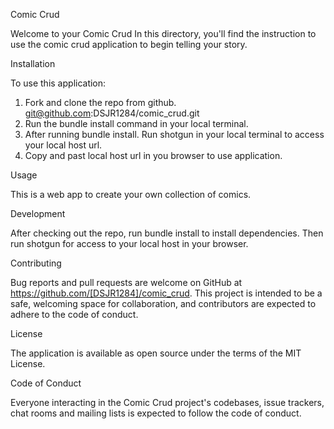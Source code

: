 Comic Crud 

Welcome to your Comic Crud In this directory, you'll find the instruction to use the comic crud application to begin telling your story. 

Installation

To use this application: 
1. Fork and clone the repo from github. git@github.com:DSJR1284/comic_crud.git 
2. Run the bundle install command in your local terminal.
3. After running bundle install. Run shotgun in your local terminal to access your local host url.
4. Copy and past local host url in you browser to use application. 

Usage

This is a web app to create your own collection of comics. 

Development

After checking out the repo, run bundle install to install dependencies.
Then run shotgun for access to your local host in your browser. 

Contributing

Bug reports and pull requests are welcome on GitHub at https://github.com/[DSJR1284]/comic_crud. This project is intended to be a safe, welcoming space for collaboration, and contributors are expected to adhere to the code of conduct.

License

The application is available as open source under the terms of the MIT License.

Code of Conduct

Everyone interacting in the Comic Crud project's codebases, issue trackers, chat rooms and mailing lists is expected to follow the code of conduct.
